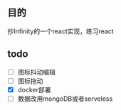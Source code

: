## 目的
抄Infinity的一个react实现，练习react

## todo
- [ ] 图标抖动编辑
- [ ] 图标拖动
- [x] docker部署
- [ ] 数据改用mongoDB或者serveless